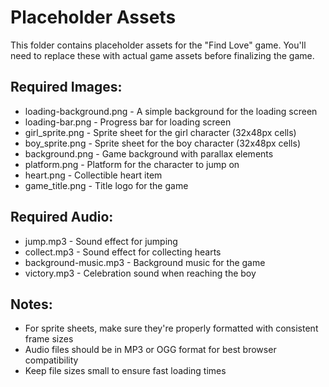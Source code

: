 # Placeholder Assets

This folder contains placeholder assets for the "Find Love" game. You'll need to replace these with actual game assets before finalizing the game.

## Required Images:
- loading-background.png - A simple background for the loading screen
- loading-bar.png - Progress bar for loading screen
- girl_sprite.png - Sprite sheet for the girl character (32x48px cells)
- boy_sprite.png - Sprite sheet for the boy character (32x48px cells)
- background.png - Game background with parallax elements
- platform.png - Platform for the character to jump on
- heart.png - Collectible heart item
- game_title.png - Title logo for the game

## Required Audio:
- jump.mp3 - Sound effect for jumping
- collect.mp3 - Sound effect for collecting hearts
- background-music.mp3 - Background music for the game
- victory.mp3 - Celebration sound when reaching the boy

## Notes:
- For sprite sheets, make sure they're properly formatted with consistent frame sizes
- Audio files should be in MP3 or OGG format for best browser compatibility
- Keep file sizes small to ensure fast loading times
